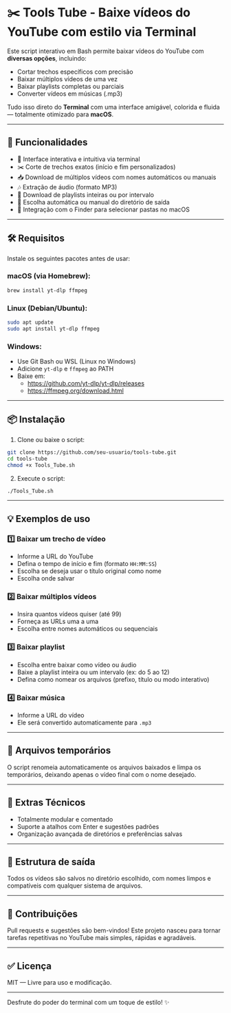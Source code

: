 # ✂️ Tools Tube - Baixe vídeos do YouTube com estilo via Terminal

Este script interativo em Bash permite baixar vídeos do YouTube com **diversas opções**, incluindo:

- Cortar trechos específicos com precisão
- Baixar múltiplos vídeos de uma vez
- Baixar playlists completas ou parciais
- Converter vídeos em músicas (.mp3)

Tudo isso direto do **Terminal** com uma interface amigável, colorida e fluida — totalmente otimizado para **macOS**.

---

## 🚀 Funcionalidades

- 🧠 Interface interativa e intuitiva via terminal
- ✂️ Corte de trechos exatos (início e fim personalizados)
- 📥 Download de múltiplos vídeos com nomes automáticos ou manuais
- 🎶 Extração de áudio (formato MP3)
- 📃 Download de playlists inteiras ou por intervalo
- 📁 Escolha automática ou manual do diretório de saída
- 🍎 Integração com o Finder para selecionar pastas no macOS

---

## 🛠️ Requisitos

Instale os seguintes pacotes antes de usar:

### macOS (via Homebrew):

```bash
brew install yt-dlp ffmpeg
```

### Linux (Debian/Ubuntu):

```bash
sudo apt update
sudo apt install yt-dlp ffmpeg
```

### Windows:

- Use Git Bash ou WSL (Linux no Windows)
- Adicione `yt-dlp` e `ffmpeg` ao PATH
- Baixe em:
  - https://github.com/yt-dlp/yt-dlp/releases
  - https://ffmpeg.org/download.html

---

## 📦 Instalação

1. Clone ou baixe o script:

```bash
git clone https://github.com/seu-usuario/tools-tube.git
cd tools-tube
chmod +x Tools_Tube.sh
```

2. Execute o script:

```bash
./Tools_Tube.sh
```

---

## 💡 Exemplos de uso

### 1️⃣ Baixar um trecho de vídeo

- Informe a URL do YouTube
- Defina o tempo de início e fim (formato `HH:MM:SS`)
- Escolha se deseja usar o título original como nome
- Escolha onde salvar

### 2️⃣ Baixar múltiplos vídeos

- Insira quantos vídeos quiser (até 99)
- Forneça as URLs uma a uma
- Escolha entre nomes automáticos ou sequenciais

### 3️⃣ Baixar playlist

- Escolha entre baixar como vídeo ou áudio
- Baixe a playlist inteira ou um intervalo (ex: do 5 ao 12)
- Defina como nomear os arquivos (prefixo, título ou modo interativo)

### 4️⃣ Baixar música

- Informe a URL do vídeo
- Ele será convertido automaticamente para `.mp3`

---

## 🧼 Arquivos temporários

O script renomeia automaticamente os arquivos baixados e limpa os temporários, deixando apenas o vídeo final com o nome desejado.

---

## 🧠 Extras Técnicos

- Totalmente modular e comentado
- Suporte a atalhos com Enter e sugestões padrões
- Organização avançada de diretórios e preferências salvas

---

## 📂 Estrutura de saída

Todos os vídeos são salvos no diretório escolhido, com nomes limpos e compatíveis com qualquer sistema de arquivos.

---

## 🤝 Contribuições

Pull requests e sugestões são bem-vindos! Este projeto nasceu para tornar tarefas repetitivas no YouTube mais simples, rápidas e agradáveis.

---

## ✅ Licença

MIT — Livre para uso e modificação.

---

Desfrute do poder do terminal com um toque de estilo! ✨
